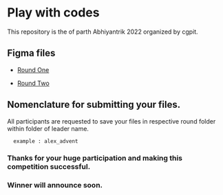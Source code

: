 
# Play with codes

This repository is the of parth Abhiyantrik 2022 organized by cgpit.


## Figma files
 - [Round One](https://www.figma.com/file/vjIH2fff7Luxuh9z8qAgSs/Round-1?node-id=0%3A1)

 - [Round Two](https://www.figma.com/file/nGeGZgP0y9Kd4lU5hZ1uge/Round-2?node-id=0%3A1)


## Nomenclature for submitting your files.

All participants are requested to save your files in respective round folder within folder of leader name.

```
  example : alex_advent
```


### Thanks for your huge participation and making this competition successful.


### Winner will announce soon.
